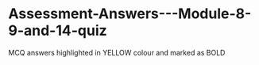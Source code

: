 # Assessment-Answers---Module-8-9-and-14-quiz
MCQ answers highlighted in YELLOW colour and marked as BOLD
